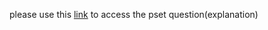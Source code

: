 please use this [link](https://docs.cs50.net/2018/x/psets/3/music/music.htm) to access the pset question(explanation)
